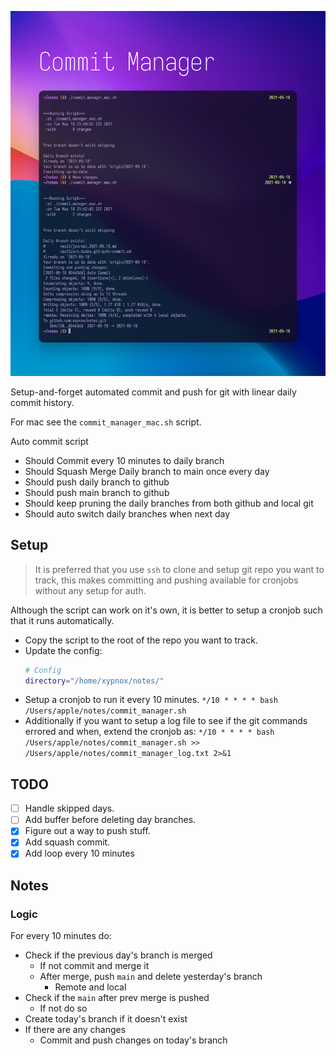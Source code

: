 ![Banner](readme_ss.png)

Setup-and-forget automated commit and push for git with linear daily commit history.

For mac see the `commit_manager_mac.sh` script.

Auto commit script

- Should Commit every 10 minutes to daily branch
- Should Squash Merge Daily branch to main once every day
- Should push daily branch to github
- Should push main branch to github
- Should keep pruning the daily branches from both github and local git
- Should auto switch daily branches when next day

## Setup

> It is preferred that you use `ssh` to clone and setup git repo you want to track, this makes committing and pushing available for cronjobs without any setup for auth.

Although the script can work on it's own, it is better to setup a cronjob such that it runs automatically.

- Copy the script to the root of the repo you want to track.
- Update the config:
  ```bash
  # Config
  directory="/home/xypnox/notes/"
  ```
- Setup a cronjob to run it every 10 minutes.
  `*/10 * * * * bash /Users/apple/notes/commit_manager.sh`
- Additionally if you want to setup a log file to see if the git commands errored and when, extend the cronjob as:
  `*/10 * * * * bash /Users/apple/notes/commit_manager.sh >> /Users/apple/notes/commit_manager_log.txt 2>&1`

## TODO

- [ ] Handle skipped days.
- [ ] Add buffer before deleting day branches.
- [x] Figure out a way to push stuff.
- [x] Add squash commit.
- [x] Add loop every 10 minutes

## Notes

### Logic

For every 10 minutes do:

- Check if the previous day's branch is merged
  - If not commit and merge it
  - After merge, push `main` and delete yesterday's branch
    - Remote and local
- Check if the `main` after prev merge is pushed
  - If not do so
- Create today's branch if it doesn't exist
- If there are any changes
  - Commit and push changes on today's branch
